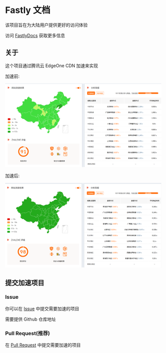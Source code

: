 # Fastly 文档

该项目旨在为大陆用户提供更好的访问体验

访问 [FastlyDocs](https://fastly.8aka.cn) 获取更多信息

## 关于

这个项目通过腾讯云 EdgeOne CDN 加速来实现

加速前:

![](image/img.png)

加速后:

![](image/img_1.png)

## 提交加速项目

### Issue

你可以在 [Issue](https://github.com/8aka-team/FastlyDocs/issues) 中提交需要加速的项目

需要提供 Github 仓库地址

### Pull Request(推荐)

在 [Pull Request](https://github.com/8aka-team/FastlyDocs/pulls) 中提交需要加速的项目